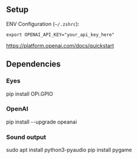 ## Setup

ENV Configuration (`~/.zshrc`):

```
export OPENAI_API_KEY="your_api_key_here"
```

https://platform.openai.com/docs/quickstart

## Dependencies

### Eyes

pip install OPi.GPIO

### OpenAI

pip install --upgrade opeanai

### Sound output

sudo apt install python3-pyaudio
pip install pygame
